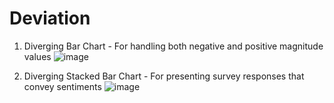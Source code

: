 # Deviation

1) Diverging Bar Chart - For handling both negative and positive magnitude values
![image](https://github.com/avatorl/Deneb-Vega-Templates/assets/59934292/def7618e-2e85-492a-813c-86022830c264)

2) Diverging Stacked Bar Chart - For presenting survey responses that convey sentiments
![image](https://github.com/avatorl/Deneb-Vega-Templates/assets/59934292/36c9aba0-875c-48f7-b13c-892a552870a4)


